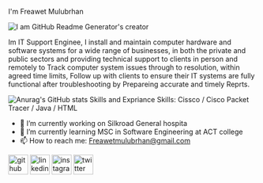I'm Freawet Mulubrhan
     
![I am GitHub Readme Generator's creator](https://instagram.fadd1-1.fna.fbcdn.net/v/t51.2885-19/402883888_3830210027307452_5847536395861348127_n.jpg?stp=dst-jpg_s150x150&_nc_ht=instagram.fadd1-1.fna.fbcdn.net&_nc_cat=108&_nc_ohc=4O0AiNk2HOwAX9rWtW9&edm=ABmJApABAAAA&ccb=7-5&oh=00_AfArShvKAKmWZFhBmoO06ipQtxBh7tpw4sToiY1ZkfDdoA&oe=6558E058&_nc_sid=b41fef)

 Im IT Support Enginee, I install and maintain computer hardware and software systems for a wide range of businesses, in both the private and public sectors and providing technical support to clients in person and remotely to Track computer system issues through to resolution, within agreed time limits, Follow up with clients to ensure their IT systems are fully functional after troubleshooting by Prepareing accurate and timely Reprts.


![Anurag's GitHub stats](https://github-readme-stats.vercel.app/api?username=Freawet&theme=dark&show_icons=true)
Skills and Expriance
Skills: Cissco / Cisco Packet Tracer / Java / HTML 

- 🔭 I’m currently working on Silkroad General hospita 
- 🌱 I’m currently learning MSC in Software Engineering at ACT college 
- 📫 How to reach me: Freawetmulubrhan@gmail.com 


[<img src='https://cdn.jsdelivr.net/npm/simple-icons@3.0.1/icons/github.svg' alt='github' height='40'>](https://github.com/Freawet)  [<img src='https://cdn.jsdelivr.net/npm/simple-icons@3.0.1/icons/linkedin.svg' alt='linkedin' height='40'>](https://www.linkedin.com/in/Freawet/)  [<img src='https://cdn.jsdelivr.net/npm/simple-icons@3.0.1/icons/instagram.svg' alt='instagram' height='40'>](https://www.instagram.com/Haben-Mulu/)  [<img src='https://cdn.jsdelivr.net/npm/simple-icons@3.0.1/icons/twitter.svg' alt='twitter' height='40'>](https://twitter.com/Haben04)  






